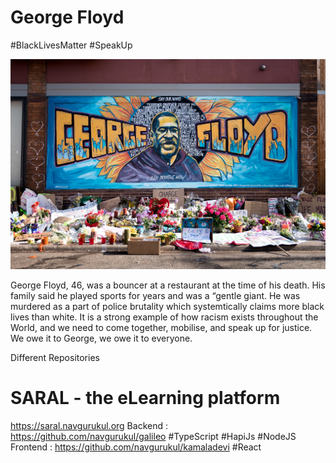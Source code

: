 # George Floyd
#BlackLivesMatter #SpeakUp

![George Floyd](floyd.jpg)

George Floyd, 46, was a bouncer at a restaurant at the time of his death. His family said he played sports for years and was a “gentle giant. He was murdered as a part of police brutality which systemtically claims more black lives than white. It is a strong example of how racism exists throughout the World, and we need to come together, mobilise, and speak up for justice. We owe it to George, we owe it to everyone.

Different Repositories

# SARAL - the eLearning platform
https://saral.navgurukul.org
Backend : https://github.com/navgurukul/galileo #TypeScript #HapiJs #NodeJS
Frontend : https://github.com/navgurukul/kamaladevi #React

